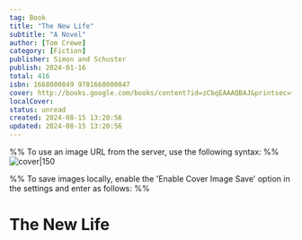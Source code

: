 ```yaml
---
tag: Book
title: "The New Life"
subtitle: "A Novel"
author: [Tom Crewe]
category: [Fiction]
publisher: Simon and Schuster
publish: 2024-01-16
total: 416
isbn: 1668000849 9781668000847
cover: http://books.google.com/books/content?id=zCbqEAAAQBAJ&printsec=frontcover&img=1&zoom=1&edge=curl&source=gbs_api
localCover: 
status: unread
created: 2024-08-15 13:20:56
updated: 2024-08-15 13:20:56
---
```


%% To use an image URL from the server, use the following syntax: %%
![cover|150](http://books.google.com/books/content?id=zCbqEAAAQBAJ&printsec=frontcover&img=1&zoom=1&edge=curl&source=gbs_api)

%% To save images locally, enable the 'Enable Cover Image Save' option in the settings and enter as follows: %%


# The New Life